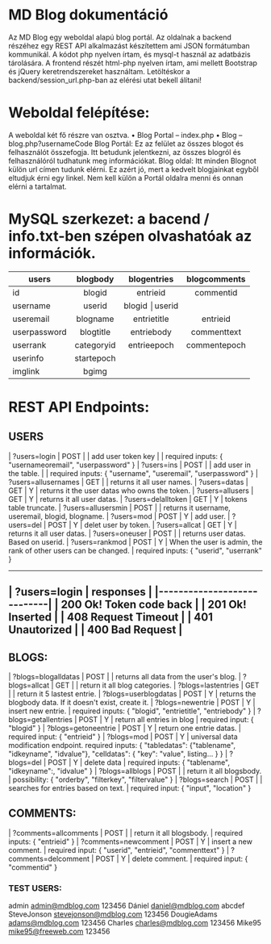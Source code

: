 # MD Blog dokumentáció

Az MD Blog egy weboldal alapú blog portál. 
Az oldalnak a backend részéhez egy REST API alkalmazást készítettem ami JSON formátumban kommunikál. A kódot php nyelven írtam, és mysql-t használ az adatbázis tárolására. 
A frontend részét html-php nyelven írtam, ami mellett Bootstrap és jQuery keretrendszereket használtam.
Letöltéskor a backend/session_url.php-ban az elérési utat bekell álítani!

# Weboldal felépítése:

A weboldal két fő részre van osztva.
•	Blog Portal – index.php
•	Blog – blog.php?usernameCode
Blog Portál: Ez az felület az összes blogot és felhasználót összefogja. Itt betudunk jelentkezni, az összes blogról és felhasználóról tudhatunk meg információkat.
Blog oldal: Itt minden Blognot külön url címen tudunk elérni. Ez azért jó, mert a kedvelt blogjainkat egyből eltudjuk érni egy linkel. Nem kell külön a Portál oldalra menni és onnan elérni a tartalmat.

# MySQL szerkezet: a bacend / info.txt-ben szépen olvashatóak az információk.

| users         | blogbody      | blogentries       | blogcomments  |
| ------------- |:-------------:|:-----------------:|:-------------:|
|id 			|blogid		    |entrieid           |commentid      |
|username		|userid			|blogid             │userid         |
|useremail		|blogname		|entrietitle	    |entrieid       |
|userpassword	|blogtitle		|entriebody			|commenttext    |
|userrank		|categoryid		|entrieepoch		|commentepoch   |
|userinfo		|startepoch		|		            |               |
|imglink	    |bgimg			|		            |               |

# REST API Endpoints:

## USERS

| ?users=login               | POST        |      | add user token key                    |
|                              required inputs: { "usernameoremail", "userpassword" }
| ?users=ins                 | POST        |      | add user in the table.       |
|                              required inputs: { "username", "useremail", "userpassword" }
| ?users=allusernames        | GET         |      | returns it all user names.
| ?users=datas               | GET         |  Y   | returns it the user datas who owns the token.
| ?users=allusers            | GET         |  Y   | returns it all user datas.
| ?users=delalltoken         | GET         |  Y   | tokens table truncate.
| ?users=allusersmin         | POST        |      | returns it username, useremail, blogid, blogname.
| ?users=mod                 | POST        |  Y   | add user.
| ?users=del                 | POST        |  Y   | delet user by token.
| ?users=allcat              | GET         |  Y   | returns it all user datas.
| ?users=oneuser             | POST        |      | returns user datas. Based on userid.
| ?users=rankmod             | POST        |  Y   | When the user is admin, the rank of other users can be changed.
|                              required inputs: { "userid", "userrank" }

------------------------------
| ?users=login  | responses  |
|----------------------------|
| 200   Ok! Token code back  |
| 201   Ok! Inserted         |
| 408   Request Timeout      |
| 401   Unautorized          |
| 400   Bad Request          |
------------------------------

## BLOGS:

| ?blogs=blogalldatas        | POST        |      | returns all data from the user's blog.
| ?blogs=allcat              | GET         |      | return it all blog categories.
| ?blogs=lastentries         | GET         |      | return it 5 lastest entrie.
| ?blogs=userblogdatas       | POST        |  Y   | returns the blogbody data. If it doesn't exist, create it.
| ?blogs=newentrie           | POST        |  Y   | insert new entrie.
|                              required inputs: { "blogid", "entrietitle", "entriebody" }
| ?blogs=getallentries       | POST        |  Y   | return all entries in blog
|                              required input:  { "blogid" }
| ?blogs=getoneentrie        | POST        |  Y   | return one entrie datas.
|                              required input:  { "entrieid" }
| ?blogs=mod                 | POST        |  Y   | universal data modification endpoint.
                               required inputs: { "tabledatas": {"tablename", "idkeyname", "idvalue"}, "celldatas": { "key": "value", listing... } }
| ?blogs=del                 | POST        |  Y   | delete data 
|                              required inputs:    { "tablename", "idkeyname":, "idvalue" }
| ?blogs=allblogs            | POST        |      | return it all blogsbody.
|                              possibility:     { "orderby", "filterkey", "filtervalue" }
| ?blogs=search              | POST        |      | searches for entries based on text.
|                              required input:  { "input", "location" }

## COMMENTS:

| ?comments=allcomments      | POST        |      | return it all blogsbody.
|                              required inputs:    { "entrieid" }
| ?comments=newcomment       | POST        |  Y   | insert a new comment.
|                              required input: { "userid", "entrieid", "commenttext" }
| ?comments=delcomment       | POST        |  Y   | delete comment.
|                              required input: { "commentid" }

### TEST USERS:

admin			admin@mdblog.com		123456
Dániel			daniel@mdblog.com		abcdef
SteveJonson		stevejonson@mdblog.com	123456
DougieAdams		adams@mdblog.com		123456
Charles			charles@mdblog.com		123456
Mike95			mike95@freeweb.com		123456